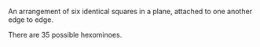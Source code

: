 An arrangement of six identical squares in a plane, attached to one
another edge to edge.

There are 35 possible hexominoes.
